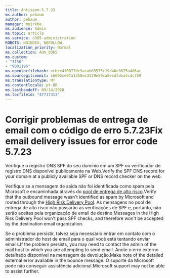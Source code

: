 ```yaml
---
title: Antispam-5.7.23
ms.author: pebaum
author: pebaum
manager: mnirkhe
ms.audience: Admin
ms.topic: article
ms.service: o365-administration
ROBOTS: NOINDEX, NOFOLLOW
localization_priority: Normal
ms.collection: Adm_O365
ms.custom:
- "3156"
- "9001196"
ms.openlocfilehash: ecbce4f0077dc9acab63575c19d40c0675a406ac
ms.sourcegitcommit: c6692ce0fa1358ec3529e59ca0ecdfdea4cdc759
ms.translationtype: MT
ms.contentlocale: pt-BR
ms.lasthandoff: 09/14/2020
ms.locfileid: "47717313"
---
```

# <a name="fix-email-delivery-issues-for-error-code-5723"></a><span data-ttu-id="7253f-102">Corrigir problemas de entrega de email com o código de erro 5.7.23</span><span class="sxs-lookup"><span data-stu-id="7253f-102">Fix email delivery issues for error code 5.7.23</span></span>

<span data-ttu-id="7253f-103">Verifique o registro DNS SPF do seu domínio em um SPF ou verificador de registro DNS disponível publicamente na Web.</span><span class="sxs-lookup"><span data-stu-id="7253f-103">Verify the SPF DNS record for your domain at a publicly available SPF or DNS record checker on the web.</span></span>

<span data-ttu-id="7253f-104">Verifique se a mensagem de saída não foi identificada como spam pela Microsoft e encaminhada através do [pool de entrega de alto risco](https://docs.microsoft.com/microsoft-365/security/office-365-security/high-risk-delivery-pool-for-outbound-messages).</span><span class="sxs-lookup"><span data-stu-id="7253f-104">Verify that the outbound message wasn't identified as spam by Microsoft and routed through the [High Risk Delivery Pool](https://docs.microsoft.com/microsoft-365/security/office-365-security/high-risk-delivery-pool-for-outbound-messages).</span></span> <span data-ttu-id="7253f-105">As mensagens no pool de entrega de alto risco não passarão as verificações de SPF e, portanto, não serão aceitas pela organização de email de destino.</span><span class="sxs-lookup"><span data-stu-id="7253f-105">Messages in the High Risk Delivery Pool won't pass SPF checks, and therefore won't be accepted by the destination email organization.</span></span>

<span data-ttu-id="7253f-106">Se o problema persistir, talvez seja necessário entrar em contato com o administrador do host de email para o qual você está tentando enviar emails.</span><span class="sxs-lookup"><span data-stu-id="7253f-106">If the problem persists, you may need to contact the admin of the mail host to which you are attempting to send email.</span></span> <span data-ttu-id="7253f-107">Anote o erro externo detalhado disponível na mensagem de devolução.</span><span class="sxs-lookup"><span data-stu-id="7253f-107">Make note of the detailed external error available in the bounce message.</span></span> <span data-ttu-id="7253f-108">O suporte da Microsoft pode não conseguir assistência adicional.</span><span class="sxs-lookup"><span data-stu-id="7253f-108">Microsoft support may not be able to assist further.</span></span>

